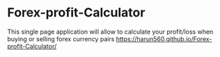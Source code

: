 # Forex-profit-Calculator

This single page application will allow to calculate your profit/loss when buying or selling forex currency pairs 
 https://harun560.github.io/Forex-profit-Calculator/
